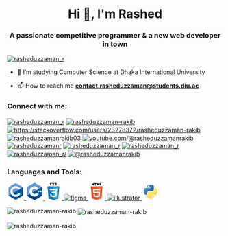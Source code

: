 <h1 align="center">Hi 👋, I'm Rashed</h1>
<h3 align="center">A passionate competitive programmer & a new web developer in town</h3>
<p align="left"> <a href="https://twitter.com/rasheduzzaman_r" target="blank"><img src="https://img.shields.io/twitter/follow/rasheduzzaman_r?logo=twitter&style=for-the-badge" alt="rasheduzzaman_r" /></a> </p>

- 🌱 I’m studying Computer Science at Dhaka International University 

- 📫 How to reach me **contact.rasheduzzaman@students.diu.ac**

<h3 align="left">Connect with me:</h3>
<p align="left">
<a href="https://twitter.com/rasheduzzaman_r" target="blank"><img align="center" src="https://raw.githubusercontent.com/rahuldkjain/github-profile-readme-generator/master/src/images/icons/Social/twitter.svg" alt="rasheduzzaman_r" height="30" width="40" /></a>
<a href="https://linkedin.com/in/rasheduzzaman-rakib" target="blank"><img align="center" src="https://raw.githubusercontent.com/rahuldkjain/github-profile-readme-generator/master/src/images/icons/Social/linked-in-alt.svg" alt="rasheduzzaman-rakib" height="30" width="40" /></a>
<a href="https://stackoverflow.com/users/https://stackoverflow.com/users/23278372/rasheduzzaman-rakib" target="blank"><img align="center" src="https://raw.githubusercontent.com/rahuldkjain/github-profile-readme-generator/master/src/images/icons/Social/stack-overflow.svg" alt="https://stackoverflow.com/users/23278372/rasheduzzaman-rakib" height="30" width="40" /></a>
<a href="https://fb.com/rasheduzzamanrakib03" target="blank"><img align="center" src="https://raw.githubusercontent.com/rahuldkjain/github-profile-readme-generator/master/src/images/icons/Social/facebook.svg" alt="rasheduzzamanrakib03" height="30" width="40" /></a>
<a href="https://www.youtube.com/c/youtube.com/@rasheduzzamanrakib" target="blank"><img align="center" src="https://raw.githubusercontent.com/rahuldkjain/github-profile-readme-generator/master/src/images/icons/Social/youtube.svg" alt="youtube.com/@rasheduzzamanrakib" height="30" width="40" /></a>
<a href="https://www.codechef.com/users/rasheduzzamanr" target="blank"><img align="center" src="https://cdn.jsdelivr.net/npm/simple-icons@3.1.0/icons/codechef.svg" alt="rasheduzzamanr" height="30" width="40" /></a>
<a href="https://www.hackerrank.com/rasheduzzaman_r" target="blank"><img align="center" src="https://raw.githubusercontent.com/rahuldkjain/github-profile-readme-generator/master/src/images/icons/Social/hackerrank.svg" alt="rasheduzzaman_r" height="30" width="40" /></a>
<a href="https://codeforces.com/profile/rasheduzzaman_r" target="blank"><img align="center" src="https://raw.githubusercontent.com/rahuldkjain/github-profile-readme-generator/master/src/images/icons/Social/codeforces.svg" alt="rasheduzzaman_r" height="30" width="40" /></a>
<a href="https://www.leetcode.com/rasheduzzaman_r/" target="blank"><img align="center" src="https://raw.githubusercontent.com/rahuldkjain/github-profile-readme-generator/master/src/images/icons/Social/leet-code.svg" alt="rasheduzzaman_r/" height="30" width="40" /></a>
<a href="https://www.hackerearth.com/@rasheduzzamanrakib" target="blank"><img align="center" src="https://raw.githubusercontent.com/rahuldkjain/github-profile-readme-generator/master/src/images/icons/Social/hackerearth.svg" alt="@rasheduzzamanrakib" height="30" width="40" /></a>
</p>

<h3 align="left">Languages and Tools:</h3>
<p align="left"> <a href="https://www.cprogramming.com/" target="_blank" rel="noreferrer"> <img src="https://raw.githubusercontent.com/devicons/devicon/master/icons/c/c-original.svg" alt="c" width="40" height="40"/> </a> <a href="https://www.w3schools.com/cpp/" target="_blank" rel="noreferrer"> <img src="https://raw.githubusercontent.com/devicons/devicon/master/icons/cplusplus/cplusplus-original.svg" alt="cplusplus" width="40" height="40"/> </a> <a href="https://www.w3schools.com/css/" target="_blank" rel="noreferrer"> <img src="https://raw.githubusercontent.com/devicons/devicon/master/icons/css3/css3-original-wordmark.svg" alt="css3" width="40" height="40"/> </a> <a href="https://www.figma.com/" target="_blank" rel="noreferrer"> <img src="https://www.vectorlogo.zone/logos/figma/figma-icon.svg" alt="figma" width="40" height="40"/> </a> <a href="https://www.w3.org/html/" target="_blank" rel="noreferrer"> <img src="https://raw.githubusercontent.com/devicons/devicon/master/icons/html5/html5-original-wordmark.svg" alt="html5" width="40" height="40"/> </a> <a href="https://www.adobe.com/in/products/illustrator.html" target="_blank" rel="noreferrer"> <img src="https://www.vectorlogo.zone/logos/adobe_illustrator/adobe_illustrator-icon.svg" alt="illustrator" width="40" height="40"/> </a> <a href="https://www.python.org" target="_blank" rel="noreferrer"> <img src="https://raw.githubusercontent.com/devicons/devicon/master/icons/python/python-original.svg" alt="python" width="40" height="40"/> </a> </p>

<p><img align="left" src="https://github-readme-stats.vercel.app/api/top-langs?username=rasheduzzaman-rakib&show_icons=true&locale=en&layout=compact" alt="rasheduzzaman-rakib" /></p>

<p>&nbsp;<img align="center" src="https://github-readme-stats.vercel.app/api?username=rasheduzzaman-rakib&show_icons=true&locale=en" alt="rasheduzzaman-rakib" /></p>

<p><img align="center" src="https://github-readme-streak-stats.herokuapp.com/?user=rasheduzzaman-rakib&" alt="rasheduzzaman-rakib" /></p>
